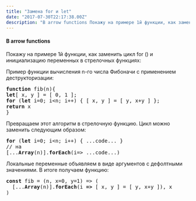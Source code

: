 ```yaml
---
title: "Замена for и let"
date: "2017-07-30T22:17:38.00Z"
description: "В arrow functions Покажу на примере 1й функции, как заменить цикл for () и инициализацию переменных в стрелочных функциях:  Прим"
---
```


<h4>В arrow functions</h4>
<p>Покажу на примере 1й функции, как заменить цикл for () и инициализацию переменных в стрелочных функциях:</p>
<p>Пример функции вычисления n-го числа Фибоначи с применением деструкторизации:</p>
<pre><strong>function</strong> fib(n){<br><strong>let</strong>[ x, y ] = [ 0, 1 ];<br><strong>for</strong> (<strong>let</strong> i=0; i&lt;n; i++) { [ x, y ] = [ y, x+y ] };<br><strong>return</strong> x<br>}</pre>
<p>Превращаем этот алгоритм в стрелочную функцию. Цикл можно заменить следующим образом:</p>
<pre><strong>for</strong> (<strong>let</strong> i=0; i&lt;n; i++) { ...code... }<br>// на<br>[...<strong>Array</strong>(n)].<strong>forEach</strong>(i=&gt; ...code...)</pre>
<p>Локальные переменные объявляем в виде аргументов с дефолтными значениями. В итоге получаем функцию:</p>
<pre><strong>const</strong> fib = (n, x=0, y=1) =&gt; (<br>  [...<strong>Array</strong>(n)].<strong>forEach</strong>(i <strong>=&gt; </strong>[ x, y ] = [ y, x+y ]), x<br>)</pre>


